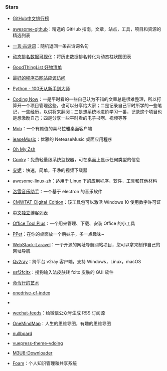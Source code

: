 ### Stars

- [GitHub中文排行榜](https://github.com/kon9chunkit/GitHub-Chinese-Top-Charts)

- [awesome-github](https://github.com/AntBranch/awesome-github)：精选的 GitHub 指南，文章，站点，工具，项目和资源的精选列表

- [一言·古诗词](https://github.com/xenv/gushici)：随机返回一条古诗词名句

- [动态排名数据可视化](https://github.com/Jannchie/Historical-ranking-data-visualization-based-on-d3.js)：将历史数据排名转化为动态柱状图图表

- [GoodThingList 好物清单](https://github.com/cnfeat/GoodThingList)

- [最好的程序员网站应该访问](https://github.com/sdmg15/Best-websites-a-programmer-should-visit)

- [Python - 100天从新手到大师](https://github.com/jackfrued/Python-100-Days)

- [Coding Now](https://github.com/josonle/Coding-Now)：一是平时看的一些自己认为不错的文章总是很难整理，所以打算开一个项目管理这些，也可以分享给大家；二是记录自己平时所学的一些笔记，一些经历，以供将来翻阅；三是想系统地进阶学习一番，记录这个项目也是想激励自己；四是分享一些平时看的电子书啊、视频等等

- [Mob](https://github.com/zenghongtu/Mob)：一个有颜值的喜马拉雅桌面客户端

- [ieaseMusic](https://github.com/trazyn/ieaseMusic)：优雅的 NeteaseMusic 桌面应用程序

- [Oh My Zsh](https://github.com/ohmyzsh/ohmyzsh)

- [Conky](https://github.com/brndnmtthws/conky)：免费轻量级系统监视器，可在桌面上显示任何类型的信息

- [安妮](https://github.com/iawia002/annie)：快速，简单，干净的视频下载器

- [awesome-linux-zh](https://github.com/cdoco/awesome-linux-zh)：适用于 Linux 下的应用程序，软件，工具和其他材料

- [洛雪音乐助手](https://github.com/lyswhut/lx-music-desktop)：一个基于 electron 的音乐软件

- [CMWTAT_Digital_Edition](https://github.com/TGSAN/CMWTAT_Digital_Edition)：该工具包可以激活 Windows 10 使用数字许可证

- [中文独立博客列表](https://github.com/timqian/chinese-independent-blogs)

- [Office Tool Plus](https://github.com/YerongAI/Office-Tool)：一个用来管理、下载、安装 Office 的小工具

- [PPet](https://github.com/zenghongtu/PPet)：在你的桌面放一个萌妹子，多一点趣味~

- [WebStack-Laravel](https://github.com/hui-ho/WebStack-Laravel)：一个开源的网址导航网站项目，您可以拿来制作自己的网址导航

- [Qv2ray](https://github.com/Qv2ray/Qv2ray)：跨平台 v2ray 客户端，支持 Windows，Linux，macOS

- [ssf2fcitx](https://github.com/pp710680429/ssf2fcitx)：搜狗输入法皮肤转 fcitx 皮肤的 GUI 软件

- [命令行的艺术](https://github.com/jlevy/the-art-of-command-line/blob/master/README-zh.md)

- [onedrive-cf-index](https://github.com/spencerwooo/onedrive-cf-index#preparing)

- [](https://github.com/spencerwooo/onedrive-vercel-index)

- [wechat-feeds](https://github.com/hellodword/wechat-feeds)：给微信公众号生成 RSS 订阅源

- [OneMindMap](https://github.com/iHTCboy/OneMindMap)：人生的思维导图，有趣的思维导图

- [nullboard](https://github.com/apankrat/nullboard)

- [vuepress-theme-vdoing](https://github.com/xugaoyi/vuepress-theme-vdoing)

- [M3U8-Downloader](https://github.com/HeiSir2014/M3U8-Downloader/)

- [Foam](https://github.com/foambubble/foam)：个人知识管理和共享系统